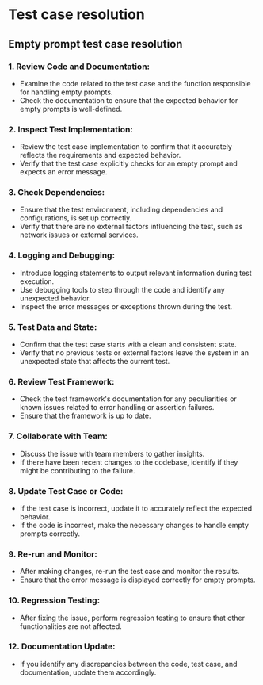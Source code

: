 # Test case resolution

## Empty prompt test case resolution

### 1. Review Code and Documentation:

* Examine the code related to the test case and the function responsible for handling empty prompts.
* Check the documentation to ensure that the expected behavior for empty prompts is well-defined.

### 2. Inspect Test Implementation:

* Review the test case implementation to confirm that it accurately reflects the requirements and expected behavior.
* Verify that the test case explicitly checks for an empty prompt and expects an error message.

### 3. Check Dependencies:

* Ensure that the test environment, including dependencies and configurations, is set up correctly.
* Verify that there are no external factors influencing the test, such as network issues or external services.

### 4. Logging and Debugging:

* Introduce logging statements to output relevant information during test execution.
* Use debugging tools to step through the code and identify any unexpected behavior.
* Inspect the error messages or exceptions thrown during the test.

### 5. Test Data and State:

* Confirm that the test case starts with a clean and consistent state.
* Verify that no previous tests or external factors leave the system in an unexpected state that affects the current test.

### 6. Review Test Framework:

* Check the test framework's documentation for any peculiarities or known issues related to error handling or assertion failures.
* Ensure that the framework is up to date.

### 7. Collaborate with Team:

* Discuss the issue with team members to gather insights.
* If there have been recent changes to the codebase, identify if they might be contributing to the failure.

### 8. Update Test Case or Code:

* If the test case is incorrect, update it to accurately reflect the expected behavior.
* If the code is incorrect, make the necessary changes to handle empty prompts correctly.

### 9. Re-run and Monitor:

* After making changes, re-run the test case and monitor the results.
* Ensure that the error message is displayed correctly for empty prompts.

### 10. Regression Testing:

* After fixing the issue, perform regression testing to ensure that other functionalities are not affected.

### 12. Documentation Update:

* If you identify any discrepancies between the code, test case, and documentation, update them accordingly.
